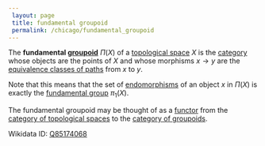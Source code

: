 ```yaml
---
 layout: page
 title: fundamental groupoid
 permalink: /chicago/fundamental_groupoid
---
```

The **fundamental [groupoid](https://mathgloss.github.io/MathGloss/groupoid)** $\Pi(X)$ of a [topological space](https://mathgloss.github.io/MathGloss/topological_space) $X$ is the [category](https://mathgloss.github.io/MathGloss/category) whose objects are the points of $X$ and whose morphisms $x\to y$ are the [equivalence classes of paths](https://mathgloss.github.io/MathGloss/homotopy_equivalence_of_paths) from $x$ to $y$. 

Note that this means that the set of [endomorphisms](https://mathgloss.github.io/MathGloss/endomorphism) of an object $x$ in $\Pi(X)$ is exactly the [fundamental group](https://mathgloss.github.io/MathGloss/fundamental_group) $\pi_1(X)$. 

The fundamental groupoid may be thought of as a [functor](https://mathgloss.github.io/MathGloss/functor) from the [category of topological spaces](https://mathgloss.github.io/MathGloss/category_of_topological_spaces) to the [category of groupoids](https://mathgloss.github.io/MathGloss/category_of_groupoids).

Wikidata ID: [Q85174068](https://www.wikidata.org/wiki/Q85174068)
